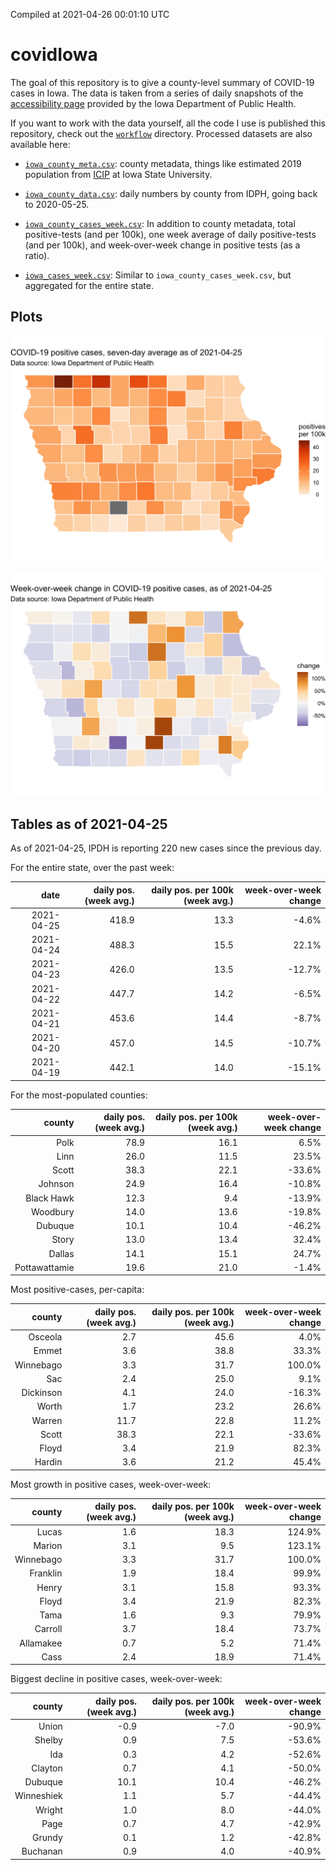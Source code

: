 Compiled at 2021-04-26 00:01:10 UTC

<!-- README.md is generated from README.Rmd. Please edit that file -->

# covidIowa

<!-- badges: start -->

<!-- badges: end -->

The goal of this repository is to give a county-level summary of
COVID-19 cases in Iowa. The data is taken from a series of daily
snapshots of the [accessibility
page](https://coronavirus.iowa.gov/pages/access) provided by the Iowa
Department of Public Health.

If you want to work with the data yourself, all the code I use is
published this repository, check out the [`workflow`](workflow)
directory. Processed datasets are also available here:

  - [`iowa_county_meta.csv`](https://raw.githubusercontent.com/ijlyttle/covidIowa/master/workflow/data/99-publish/iowa_county_meta.csv):
    county metadata, things like estimated 2019 population from
    [ICIP](https://www.icip.iastate.edu/tables/population/counties-estimates)
    at Iowa State University.

  - [`iowa_county_data.csv`](https://raw.githubusercontent.com/ijlyttle/covidIowa/master/workflow/data/99-publish/iowa_county_data.csv):
    daily numbers by county from IDPH, going back to 2020-05-25.

  - [`iowa_county_cases_week.csv`](https://raw.githubusercontent.com/ijlyttle/covidIowa/master/workflow/data/99-publish/iowa_county_data.csv):
    In addition to county metadata, total positive-tests (and per 100k),
    one week average of daily positive-tests (and per 100k), and
    week-over-week change in positive tests (as a ratio).

  - [`iowa_cases_week.csv`](https://raw.githubusercontent.com/ijlyttle/covidIowa/master/workflow/data/99-publish/iowa_cases_week.csv):
    Similar to `iowa_county_cases_week.csv`, but aggregated for the
    entire state.

## Plots

![](workflow/data/99-publish/iowa_cases.png)

![](workflow/data/99-publish/iowa_change.png)

## Tables as of 2021-04-25

As of 2021-04-25, IPDH is reporting 220 new cases since the previous
day.

For the entire state, over the past week:

|       date | daily pos. (week avg.) | daily pos. per 100k (week avg.) | week-over-week change |
| ---------: | ---------------------: | ------------------------------: | --------------------: |
| 2021-04-25 |                  418.9 |                            13.3 |                \-4.6% |
| 2021-04-24 |                  488.3 |                            15.5 |                 22.1% |
| 2021-04-23 |                  426.0 |                            13.5 |               \-12.7% |
| 2021-04-22 |                  447.7 |                            14.2 |                \-6.5% |
| 2021-04-21 |                  453.6 |                            14.4 |                \-8.7% |
| 2021-04-20 |                  457.0 |                            14.5 |               \-10.7% |
| 2021-04-19 |                  442.1 |                            14.0 |               \-15.1% |

For the most-populated counties:

|        county | daily pos. (week avg.) | daily pos. per 100k (week avg.) | week-over-week change |
| ------------: | ---------------------: | ------------------------------: | --------------------: |
|          Polk |                   78.9 |                            16.1 |                  6.5% |
|          Linn |                   26.0 |                            11.5 |                 23.5% |
|         Scott |                   38.3 |                            22.1 |               \-33.6% |
|       Johnson |                   24.9 |                            16.4 |               \-10.8% |
|    Black Hawk |                   12.3 |                             9.4 |               \-13.9% |
|      Woodbury |                   14.0 |                            13.6 |               \-19.8% |
|       Dubuque |                   10.1 |                            10.4 |               \-46.2% |
|         Story |                   13.0 |                            13.4 |                 32.4% |
|        Dallas |                   14.1 |                            15.1 |                 24.7% |
| Pottawattamie |                   19.6 |                            21.0 |                \-1.4% |

Most positive-cases, per-capita:

|    county | daily pos. (week avg.) | daily pos. per 100k (week avg.) | week-over-week change |
| --------: | ---------------------: | ------------------------------: | --------------------: |
|   Osceola |                    2.7 |                            45.6 |                  4.0% |
|     Emmet |                    3.6 |                            38.8 |                 33.3% |
| Winnebago |                    3.3 |                            31.7 |                100.0% |
|       Sac |                    2.4 |                            25.0 |                  9.1% |
| Dickinson |                    4.1 |                            24.0 |               \-16.3% |
|     Worth |                    1.7 |                            23.2 |                 26.6% |
|    Warren |                   11.7 |                            22.8 |                 11.2% |
|     Scott |                   38.3 |                            22.1 |               \-33.6% |
|     Floyd |                    3.4 |                            21.9 |                 82.3% |
|    Hardin |                    3.6 |                            21.2 |                 45.4% |

Most growth in positive cases, week-over-week:

|    county | daily pos. (week avg.) | daily pos. per 100k (week avg.) | week-over-week change |
| --------: | ---------------------: | ------------------------------: | --------------------: |
|     Lucas |                    1.6 |                            18.3 |                124.9% |
|    Marion |                    3.1 |                             9.5 |                123.1% |
| Winnebago |                    3.3 |                            31.7 |                100.0% |
|  Franklin |                    1.9 |                            18.4 |                 99.9% |
|     Henry |                    3.1 |                            15.8 |                 93.3% |
|     Floyd |                    3.4 |                            21.9 |                 82.3% |
|      Tama |                    1.6 |                             9.3 |                 79.9% |
|   Carroll |                    3.7 |                            18.4 |                 73.7% |
| Allamakee |                    0.7 |                             5.2 |                 71.4% |
|      Cass |                    2.4 |                            18.9 |                 71.4% |

Biggest decline in positive cases, week-over-week:

|     county | daily pos. (week avg.) | daily pos. per 100k (week avg.) | week-over-week change |
| ---------: | ---------------------: | ------------------------------: | --------------------: |
|      Union |                  \-0.9 |                           \-7.0 |               \-90.9% |
|     Shelby |                    0.9 |                             7.5 |               \-53.6% |
|        Ida |                    0.3 |                             4.2 |               \-52.6% |
|    Clayton |                    0.7 |                             4.1 |               \-50.0% |
|    Dubuque |                   10.1 |                            10.4 |               \-46.2% |
| Winneshiek |                    1.1 |                             5.7 |               \-44.4% |
|     Wright |                    1.0 |                             8.0 |               \-44.0% |
|       Page |                    0.7 |                             4.7 |               \-42.9% |
|     Grundy |                    0.1 |                             1.2 |               \-42.8% |
|   Buchanan |                    0.9 |                             4.0 |               \-40.9% |
